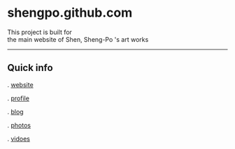 shengpo.github.com
==================

This project is built for  
the main website of Shen, Sheng-Po 's art works

* * * 

Quick info
-----------
. [website](http://shengpo.github.com)

. [profile](http://shengpo.github.com/profile.html)

. [blog](http://shenshengpo.blogspot.tw/)

. [photos](http://picasaweb.google.com/106706250402414292096)

. [vidoes](http://www.youtube.com/user/owens096)